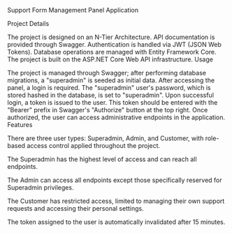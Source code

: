 Support Form Management Panel Application

Project Details

The project is designed on an N-Tier Architecture.
API documentation is provided through Swagger.
Authentication is handled via JWT (JSON Web Tokens).
Database operations are managed with Entity Framework Core.
The project is built on the ASP.NET Core Web API infrastructure.
Usage

The project is managed through Swagger; after performing database migrations, a "superadmin" is seeded as initial data.
After accessing the panel, a login is required. The "superadmin" user's password, which is stored hashed in the database, is set to "superadmin".
Upon successful login, a token is issued to the user. This token should be entered with the "Bearer" prefix in Swagger's "Authorize" button at the top right. Once authorized, the user can access administrative endpoints in the application.
Features

There are three user types: Superadmin, Admin, and Customer, with role-based access control applied throughout the project.

The Superadmin has the highest level of access and can reach all endpoints.

The Admin can access all endpoints except those specifically reserved for Superadmin privileges.

The Customer has restricted access, limited to managing their own support requests and accessing their personal settings.

The token assigned to the user is automatically invalidated after 15 minutes.
